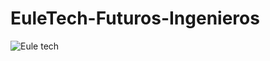 # EuleTech-Futuros-Ingenieros
![Eule tech](https://github.com/user-attachments/assets/28f0e657-6c3d-42b9-a1c6-cc8c243417f5)

